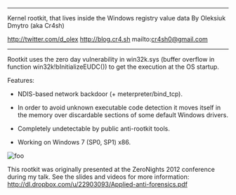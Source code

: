 
******************************************************************************

  Kernel rootkit, that lives inside the Windows registry value data
  By Oleksiuk Dmytro (aka Cr4sh)
  
  http://twitter.com/d_olex
  http://blog.cr4.sh
  mailto:cr4sh0@gmail.com

******************************************************************************
 
Rootkit uses the zero day vulnerability in win32k.sys (buffer overflow in function win32k!bInitializeEUDC()) to get the execution at the OS startup.
 
Features:
 
 * NDIS-based network backdoor (+ meterpreter/bind_tcp).
  
 * In order to avoid unknown executable code detection it moves itself in the memory over discardable sections of some default Windows drivers.
    
 * Completely undetectable by public anti-rootkit tools.
  
 * Working on Windows 7 (SP0, SP1) x86.


 ![foo](http://dl.dropbox.com/u/22903093/WindowsRegistryRootkit-execution.png)

 
This rootkit was originally presented at the ZeroNights 2012 conference during my talk.
See the slides and videos for more information: http://dl.dropbox.com/u/22903093/Applied-anti-forensics.pdf
 
 
